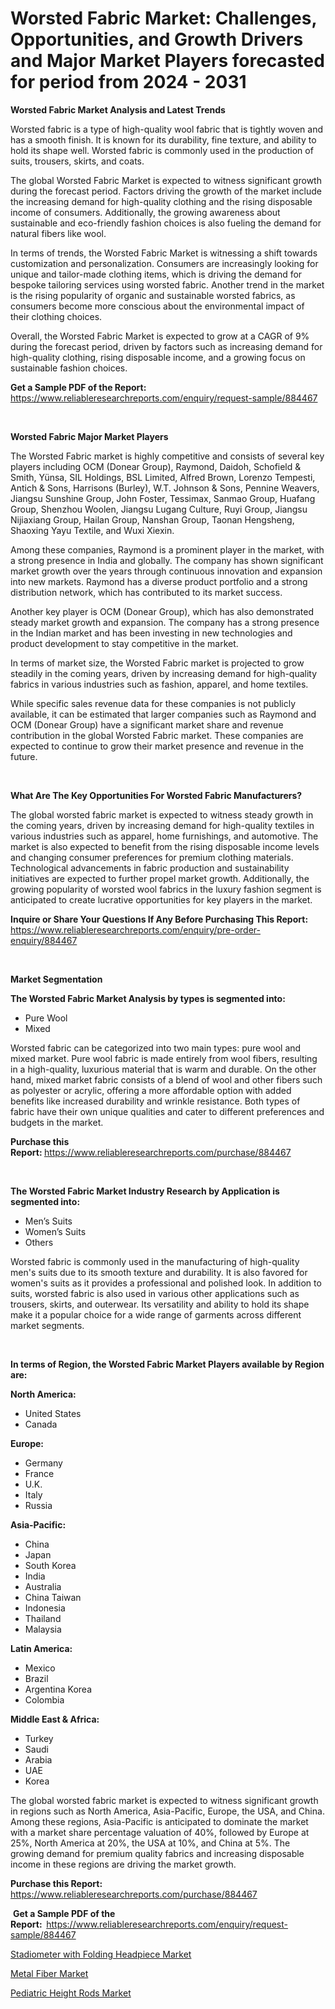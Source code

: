 <p><h1>Worsted Fabric Market: Challenges, Opportunities, and Growth Drivers and Major Market Players forecasted for period from 2024 - 2031</h1></p><p><strong>Worsted Fabric Market Analysis and Latest Trends</strong></p>
<p><p>Worsted fabric is a type of high-quality wool fabric that is tightly woven and has a smooth finish. It is known for its durability, fine texture, and ability to hold its shape well. Worsted fabric is commonly used in the production of suits, trousers, skirts, and coats.</p><p>The global Worsted Fabric Market is expected to witness significant growth during the forecast period. Factors driving the growth of the market include the increasing demand for high-quality clothing and the rising disposable income of consumers. Additionally, the growing awareness about sustainable and eco-friendly fashion choices is also fueling the demand for natural fibers like wool.</p><p>In terms of trends, the Worsted Fabric Market is witnessing a shift towards customization and personalization. Consumers are increasingly looking for unique and tailor-made clothing items, which is driving the demand for bespoke tailoring services using worsted fabric. Another trend in the market is the rising popularity of organic and sustainable worsted fabrics, as consumers become more conscious about the environmental impact of their clothing choices.</p><p>Overall, the Worsted Fabric Market is expected to grow at a CAGR of 9% during the forecast period, driven by factors such as increasing demand for high-quality clothing, rising disposable income, and a growing focus on sustainable fashion choices.</p></p>
<p><strong>Get a Sample PDF of the Report:&nbsp;</strong> <a href="https://www.reliableresearchreports.com/enquiry/request-sample/884467">https://www.reliableresearchreports.com/enquiry/request-sample/884467</a></p>
<p>&nbsp;</p>
<p><strong>Worsted Fabric Major Market Players</strong></p>
<p><p>The Worsted Fabric market is highly competitive and consists of several key players including OCM (Donear Group), Raymond, Daidoh, Schofield & Smith, Yünsa, SIL Holdings, BSL Limited, Alfred Brown, Lorenzo Tempesti, Antich & Sons, Harrisons (Burley), W.T. Johnson & Sons, Pennine Weavers, Jiangsu Sunshine Group, John Foster, Tessimax, Sanmao Group, Huafang Group, Shenzhou Woolen, Jiangsu Lugang Culture, Ruyi Group, Jiangsu Nijiaxiang Group, Hailan Group, Nanshan Group, Taonan Hengsheng, Shaoxing Yayu Textile, and Wuxi Xiexin.</p><p>Among these companies, Raymond is a prominent player in the market, with a strong presence in India and globally. The company has shown significant market growth over the years through continuous innovation and expansion into new markets. Raymond has a diverse product portfolio and a strong distribution network, which has contributed to its market success.</p><p>Another key player is OCM (Donear Group), which has also demonstrated steady market growth and expansion. The company has a strong presence in the Indian market and has been investing in new technologies and product development to stay competitive in the market.</p><p>In terms of market size, the Worsted Fabric market is projected to grow steadily in the coming years, driven by increasing demand for high-quality fabrics in various industries such as fashion, apparel, and home textiles.</p><p>While specific sales revenue data for these companies is not publicly available, it can be estimated that larger companies such as Raymond and OCM (Donear Group) have a significant market share and revenue contribution in the global Worsted Fabric market. These companies are expected to continue to grow their market presence and revenue in the future.</p></p>
<p>&nbsp;</p>
<p><strong>What Are The Key Opportunities For Worsted Fabric Manufacturers?</strong></p>
<p><p>The global worsted fabric market is expected to witness steady growth in the coming years, driven by increasing demand for high-quality textiles in various industries such as apparel, home furnishings, and automotive. The market is also expected to benefit from the rising disposable income levels and changing consumer preferences for premium clothing materials. Technological advancements in fabric production and sustainability initiatives are expected to further propel market growth. Additionally, the growing popularity of worsted wool fabrics in the luxury fashion segment is anticipated to create lucrative opportunities for key players in the market.</p></p>
<p><strong>Inquire or Share Your Questions If Any Before Purchasing This Report:</strong> <a href="https://www.reliableresearchreports.com/enquiry/pre-order-enquiry/884467">https://www.reliableresearchreports.com/enquiry/pre-order-enquiry/884467</a></p>
<p>&nbsp;</p>
<p><strong>Market Segmentation</strong></p>
<p><strong>The Worsted Fabric Market Analysis by types is segmented into:</strong></p>
<p><ul><li>Pure Wool</li><li>Mixed</li></ul></p>
<p><p>Worsted fabric can be categorized into two main types: pure wool and mixed market. Pure wool fabric is made entirely from wool fibers, resulting in a high-quality, luxurious material that is warm and durable. On the other hand, mixed market fabric consists of a blend of wool and other fibers such as polyester or acrylic, offering a more affordable option with added benefits like increased durability and wrinkle resistance. Both types of fabric have their own unique qualities and cater to different preferences and budgets in the market.</p></p>
<p><strong>Purchase this Report:&nbsp;</strong><a href="https://www.reliableresearchreports.com/purchase/884467">https://www.reliableresearchreports.com/purchase/884467</a></p>
<p>&nbsp;</p>
<p><strong>The Worsted Fabric Market Industry Research by Application is segmented into:</strong></p>
<p><ul><li>Men’s Suits</li><li>Women’s Suits</li><li>Others</li></ul></p>
<p><p>Worsted fabric is commonly used in the manufacturing of high-quality men's suits due to its smooth texture and durability. It is also favored for women's suits as it provides a professional and polished look. In addition to suits, worsted fabric is also used in various other applications such as trousers, skirts, and outerwear. Its versatility and ability to hold its shape make it a popular choice for a wide range of garments across different market segments.</p></p>
<p>&nbsp;</p>
<p><strong>In terms of Region, the Worsted Fabric Market Players available by Region are:</strong></p>
<p>
    <p> <strong> North America: </strong>
        <ul>
            <li>United States</li>
            <li>Canada</li>
        </ul>
        </p> 
    <p> <strong> Europe: </strong>
        <ul>
            <li>Germany</li>
            <li>France</li>
            <li>U.K.</li>
            <li>Italy</li>
            <li>Russia</li>
        </ul>
        </p> 
    <p> <strong> Asia-Pacific: </strong>
        <ul>
            <li>China</li>
            <li>Japan</li>
            <li>South Korea</li>
            <li>India</li>
            <li>Australia</li>
            <li>China Taiwan</li>
            <li>Indonesia</li>
            <li>Thailand</li>
            <li>Malaysia</li>
        </ul>
        </p> 
    <p> <strong> Latin America: </strong>
        <ul>
            <li>Mexico</li>
            <li>Brazil</li>
            <li>Argentina Korea</li>
            <li>Colombia</li>
        </ul>
        </p> 
    <p> <strong> Middle East & Africa: </strong>
        <ul>
            <li>Turkey</li>
            <li>Saudi</li>
            <li>Arabia</li>
            <li>UAE</li>
            <li>Korea</li>
        </ul>
    </p>
    </p>
<p><p>The global worsted fabric market is expected to witness significant growth in regions such as North America, Asia-Pacific, Europe, the USA, and China. Among these regions, Asia-Pacific is anticipated to dominate the market with a market share percentage valuation of 40%, followed by Europe at 25%, North America at 20%, the USA at 10%, and China at 5%. The growing demand for premium quality fabrics and increasing disposable income in these regions are driving the market growth.</p></p>
<p><strong>Purchase this Report: </strong><a href="https://www.reliableresearchreports.com/purchase/884467">https://www.reliableresearchreports.com/purchase/884467</a></p>
<p>&nbsp;<strong>Get a Sample PDF of the Report:&nbsp;&nbsp;</strong><a href="https://www.reliableresearchreports.com/enquiry/request-sample/884467">https://www.reliableresearchreports.com/enquiry/request-sample/884467</a></p>
<p><strong></strong></p>
<p><p><a href="https://view.publitas.com/reportprime-1/stadiometer-with-folding-headpiece-market-with-the-goal-of-estimating-the-market-size-and-future-growth-potential-of-various-market-segments-based-on-component-applications-end-user-and-region/">Stadiometer with Folding Headpiece Market</a></p><p><a href="https://github.com/ruddyyedelwadw/Market-Research-Report-List-1/blob/main/metal-fiber-market.md">Metal Fiber Market</a></p><p><a href="https://view.publitas.com/reportprime-1/pediatric-height-rods-market-size-and-examines-its-market-scope-with-a-primary-focus-on-growth-opportunities-and-forecasted-trends-spanning-from-2023-to-2030/">Pediatric Height Rods Market</a></p></p>
